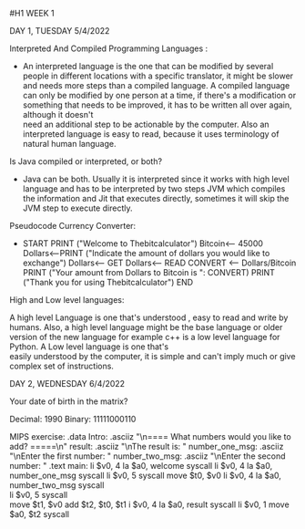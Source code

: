 #H1 WEEK 1


DAY 1, TUESDAY 5/4/2022


Interpreted And Compiled Programming Languages :
- An interpreted language is the one that can be modified by several people in different locations with a specific translator,
it might be slower and needs more steps than a compiled language. A compiled language can only be modified by one person at a time, 
if there's a modification or something that needs to be improved, it has to be written all over again, although it doesn't  
need an additional step to be actionable by the computer. Also an interpreted language is easy to read, because it uses terminology
of natural human language.


Is Java compiled or interpreted, or both?
- Java can be both. Usually it is interpreted since it works with high level language and has to be interpreted by two steps 
JVM which compiles the information and Jit that executes directly, sometimes it will skip the JVM step to execute directly.

Pseudocode Currency Converter:
- START
PRINT ("Welcome to  Thebitcalculator")
Bitcoin<-- 45000
Dollars<--PRINT ("Indicate the amount of dollars you would like to exchange")
Dollars<-- GET
Dollars<-- READ
CONVERT <-- Dollars/Bitcoin
PRINT ("Your amount from Dollars to Bitcoin is ": CONVERT)
PRINT ("Thank you for using Thebitcalculator")
END


High and Low level languages:

A high level Language is one that's  understood , easy to read  and write by humans. Also, a high level language  might be the base 
language or older version of the new language for example c++ is a low level language  for Python. A Low level language is one that's  
easily understood  by the computer, it is simple and can't imply much or give complex set of instructions. 

DAY 2, WEDNESDAY 6/4/2022

Your date of birth in the matrix?

Decimal: 1990 Binary: 11111000110


MIPS exercise:
  .data 
        Intro: .asciiz "\n==== What numbers would you like to add? =====\n"
        result: .asciiz "\nThe result is: "
        number_one_msg: .asciiz "\nEnter the first number: "
        number_two_msg: .asciiz "\nEnter the second number: "
  .text
        main:
   li $v0, 4
   la $a0, welcome
   syscall
   li $v0, 4
   la $a0, number_one_msg
   syscall 
   li $v0, 5
   syscall 
   move $t0, $v0
   li $v0, 4
   la $a0, number_two_msg
   syscall   
   li $v0, 5
   syscall       
   move $t1, $v0
   add $t2, $t0, $t1
   i $v0, 4
   la $a0, result
   syscall
   li $v0, 1
   move $a0, $t2
   syscall
            

